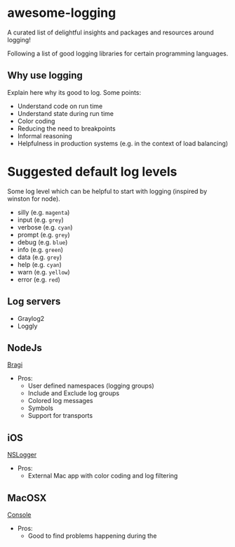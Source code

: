 awesome-logging
===============

A curated list of delightful insights and packages and resources around logging!

Following a list of good logging libraries for certain programming languages.

## Why use logging

Explain here why its good to log. Some points: 
* Understand code on run time
* Understand state during run time
* Color coding
* Reducing the need to breakpoints
* Informal reasoning
* Helpfulness in production systems (e.g. in the context of load balancing)


# Suggested default log levels

Some log level which can be helpful to start with logging (inspired by winston for node).

* silly (e.g. `magenta`)
* input (e.g. `grey`)
* verbose (e.g. `cyan`)
* prompt (e.g. `grey`)
* debug (e.g. `blue`)
* info (e.g. `green`)
* data (e.g. `grey`)
* help (e.g. `cyan`)
* warn (e.g. `yellow`)
* error (e.g. `red`)


## Log servers

* Graylog2
* Loggly

## NodeJs
[Bragi](https://github.com/enoex/Bragi-Node)

* Pros:
	* User defined namespaces (logging groups)
	* Include and Exclude log groups
	* Colored log messages
	* Symbols
	* Support for transports

## iOS
[NSLogger](https://github.com/enoex/Bragi-Node)
* Pros:
	* External Mac app with color coding and log filtering

## MacOSX
[Console](http://en.wikipedia.org/wiki/Console_(OS_X))
* Pros:
	* Good to find problems happening during the 



